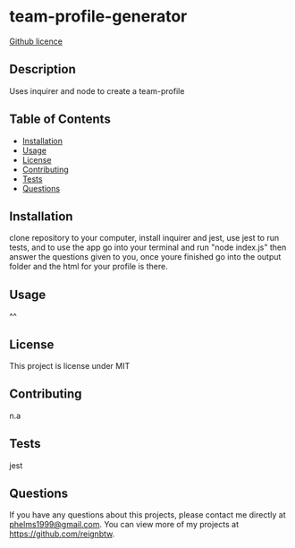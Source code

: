 # team-profile-generator
  [Github licence](http://img.shields.io/badge/license-MIT-blue.svg)
  ## Description 
  Uses inquirer and node to create a team-profile 
  ## Table of Contents
  * [Installation](#installation)
  * [Usage](#usage)
  * [License](#license)
  * [Contributing](#contributing)
  * [Tests](#tests)
  * [Questions](#questions)
  
  ## Installation 
  clone repository to your computer, install inquirer and jest, use jest to run tests, and to use the app go into your terminal and run "node index.js" then answer the questions given to you, once youre finished go into the output folder and the html for your profile is there.
  ## Usage 
  ^^
  ## License 
  This project is license under MIT
  ## Contributing 
  n.a
  ## Tests
  jest
  ## Questions
  If you have any questions about this projects, please contact me directly at phelms1999@gmail.com. You can view more of my projects at https://github.com/reignbtw.